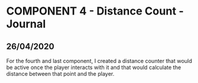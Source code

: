 # **COMPONENT 4 - Distance Count - Journal**

## 26/04/2020

For the fourth and last component, I created a distance counter that would be active once the player interacts with it and that would calculate the distance between that point and the player.